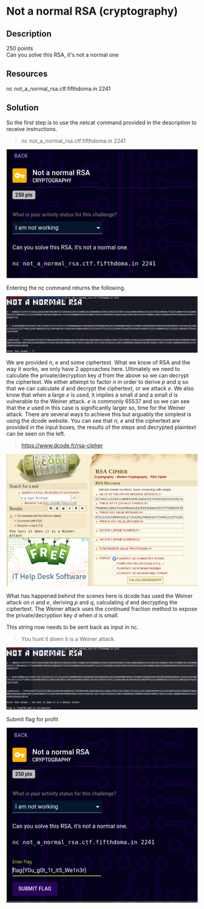 # Not a normal RSA (cryptography) 

## Description

250 points  
Can you solve this RSA, it's not a normal one

## Resources

nc not_a_normal_rsa.ctf.fifthdoma.in 2241

## Solution

So the first step is to use the netcat command provided in the description to receive instructions.
>nc not_a_normal_rsa.ctf.fifthdoma.in 2241
<p align="center"><img src="_images/1challengeDesc.png"></p>

Entering the nc command returns the following.
<p align="center"><img src="_images/2nc.png"></p>

We are provided *n*, *e* and some ciphertext. What we know of RSA and the way it works, we only have 2 approaches here. Ultimately we need to calculate the private/decryption key *d* from the above so we can decrypt the ciphertext. We either attempt to factor *n* in order to derive *p* and *q* so that we can calculate *d* and decrypt the ciphertext, or we attack *e*. We also know that when a large *e* is used, it implies a small *d* and a small *d* is vulnerable to the Weiner attack. *e* is commonly 65537 and so we can see that the *e* used in this case is significantly larger so, time for the Weiner attack. There are several ways to achieve this but arguably the simplest is using the dcode website. You can see that *n*, *e* and the ciphertext are provided in the input boxes, the results of the steps and decrypted plaintext can be seen on the left. 
>https://www.dcode.fr/rsa-cipher
<p align="center"><img src="_images/3dcode.png"></p>

What has happened behind the scenes here is dcode has used the Weiner attack on *n* and *e*, deriving *p* and *q*, calculating *d* and decrypting the ciphertext. The Weiner attack uses the continued fraction method to expose the private/decryption key *d* when *d* is small.

This string now needs to be sent back as input in nc.
>You hunt it down it is a Weiner attack
<p align="center"><img src="_images/4ncFlag.png"></p>

Submit flag for profit
<p align="center"><img src="_images/5solve.png"></p>
